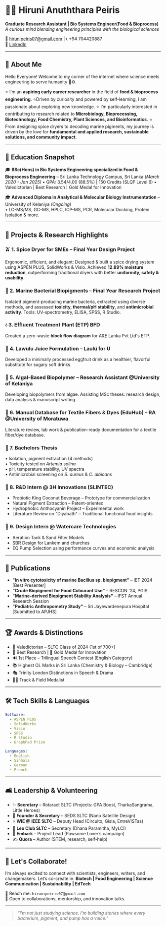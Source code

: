# 👩‍🔬 Hiruni Anuththara Peiris

**Graduate Research Assistant | Bio Systems Engineer(Food & Bioprocess)**  
_A curious mind blending engineering principles with the biological sciences_

📧 hirunipeiris07@gmail.com | 📞 +94 704420887  
🔗 [LinkedIn](https://linkedin.com/in/hirunipeiris)

---

## 👋 About Me

Hello Everyone! Welcome to my corner of the internet where science meets engineering to serve humanity 🌱⚙️.  

⭐ I’m an **aspiring early career researcher** in the field of **food & bioprocess engineering**. 
⭐Driven by curiosity and powered by self-learning, I am passionate about exploring new knowledge.
⭐ I’m particularly interested in contributing to research related to **Microbiology, Bioprocessing, Biotechnology, Food Chemistry, Plant Sciences, and Bioinformatics**. 
⭐ From designing spice dryers to decoding marine pigments, my journey is driven by the love for **fundamental and applied research, sustainable solutions, and community impact**.

---

## 🧪 Education Snapshot

🎓 **BSc(Hons) in Bio Systems Engineering specialized in Food & Bioprocess Engineering** – Sri Lanka Technology Campus, Sri Lanka  _(March 2020 - Jan 2025)_
• GPA: 3.54/4.00 (88.5%) | 150 Credits (SLQF Level 6) 
• Valedictorian | Best Research | Gold Medal for Innovation

🎓 **Advanced Diploma in Analytical & Molecular Biology Instrumentation** – University of Kelaniya *(Ongoing)*  
• LC-MS/MS, GC-MS, HPLC, ICP-MS, PCR, Molecular Docking, Protein Isolation & more.

---

## 🌟 Projects & Research Highlights

### 🫒 1. Spice Dryer for SMEs – Final Year Design Project
Ergonomic, efficient, and elegant: Designed & built a spice drying system using ASPEN PLUS, SolidWorks & Visio. Achieved **12.89% moisture reduction**, outperforming traditional dryers with better **uniformity, safety & usability**.

### 🧪 2. Marine Bacterial Biopigments – Final Year Research Project  
Isolated pigment-producing marine bacteria, extracted using diverse methods, and assessed **toxicity, thermal/pH stability**, and **antimicrobial activity**. Tools: UV-spectrometry, ELISA, SPSS, R Studio.

### 💧 3. Effluent Treatment Plant (ETP) BFD  
Created a zero-waste **block flow diagram** for A&E Lanka Pvt Ltd's ETP.

### 🍇 4. Lawulu Juice Formulation – Laulü for Ü  
Developed a minimally processed eggfruit drink as a healthier, flavorful substitute for sugary soft drinks.

### 🧪 5. Algal-Based Biopolymer – Research Assistant @University of Kelaniya  
Developing biopolymers from algae. Assisting MSc theses: research design, data analysis & manuscript writing.

### 📓 6. Manual Database for Textile Fibers & Dyes (EduHub) – RA @University of Moratuwa  
Literature review, lab work & publication-ready documentation for a textile fiber/dye database.

### 🧪 7. Bachelors Thesis
• Isolation, pigment extraction (4 methods)  
• Toxicity tested on *Artemia salina*  
• pH, temperature stability, UV spectra  
• Antimicrobial screening on *S. aureus* & *C. albicans*

### 🍵 8. R&D Intern @ 3H Innovations (SLINTEC)
- Probiotic King Coconut Beverage – Prototype for commercialization
- Natural Pigment Extraction – Patent-oriented
- Hydrophobic Anthocyanin Project – Experimental work
- Literature Review on "Diyabath" – Traditional functional food insights

### 🌊 9. Design Intern @ Watercare Technologies
- Aeration Tank & Sand Filter Models
- SBR Design for Lankem and churches
- EQ Pump Selection using performance curves and economic analysis

---

## 📎 Publications

- **"In vitro cytotoxicity of marine Bacillus sp. biopigment"** – IET 2024 [Best Presenter]
- **"Crude Biopigment for Food Colourant Use"** – RESCON '24, PGIS
- **"Marine-derived Biopigment Stability Analysis"** – IFST Annual Research Session
- **"Pediatric Anthropometry Study"** – Sri Jayewardenepura Hospital [Submitted to APJHS]

---

## 🏆 Awards & Distinctions

- 🥇 Valedictorian – SLTC Class of 2024 (1st of 700+)
- 🥇 Best Research | 🥇 Gold Medal for Innovation
- 🔊 1st Place – Trilingual Speech Contest (English Category)
- 📚 Highest OL Marks in Sri Lanka (Chemistry & Biology – Cambridge)
- 🎭 Trinity London Distinctions in Speech & Drama
- 🏃‍♀️ Track & Field Medalist

---

## 🛠️ Tech Skills & Languages

```yaml
Software:
  - ASPEN PLUS
  - SolidWorks
  - Visio
  - SPSS
  - R Studio
  - GraphPad Prism

Languages:
  - English
  - Sinhala
  - German
  - French
```

---

## 🛋️ Leadership & Volunteering

- ✨ **Secretary** – Rotaract SLTC (Projects: GPA Boost, TharkaSangrama, Little Heroes)
- 🚀 **Founder & Secretary** – SEDS SLTC (Nano Satellite Design)
- ⚡ **WIE @ IEEE SLTC** – Deputy Head (Circuito, Gisla, EntreVISTas)
- 🦁 **Leo Club SLTC** – Secretary (Dhana Paramitha, MyLCI)
- 🐶 **Embark** – Project Lead (Pawsome Lover’s campaign)
- ✍️ **Quora** – Author (STEM, research, self-help)

---

## 🤝 Let's Collaborate!

I’m always excited to connect with scientists, engineers, writers, and changemakers. Let’s co-create in:
**Biotech | Food Engineering | Science Communication | Sustainability | EdTech**

📧 Reach me: `hirunipeiris07@gmail.com`  
💼 Open to collaborations, mentorship, and innovation talks.

---

> _“I’m not just studying science. I’m building stories where every bacterium, pigment, and pump has a voice.”_

